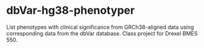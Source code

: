 # dbVar-hg38-phenotyper
List phenotypes with clinical significance from GRCh38-aligned data using corresponding data from the dbVar database. Class project for Drexel BMES 550.
